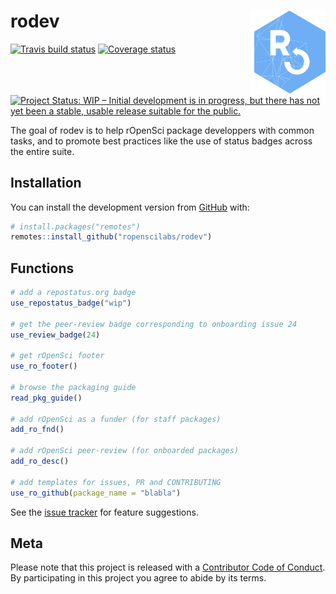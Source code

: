 # rodev <img src='man/figures/logo.png' align="right" height="134.5" />

[![Travis build status](https://travis-ci.com/ropenscilabs/rodev.svg?branch=master)](https://travis-ci.com/ropenscilabs/rodev) [![Coverage status](https://codecov.io/gh/ropenscilabs/rodev/branch/master/graph/badge.svg)](https://codecov.io/github/ropenscilabs/rodev?branch=master) [![Project Status: WIP – Initial development is in progress, but there has not yet been a stable, usable release suitable for the public.](http://www.repostatus.org/badges/latest/wip.svg)](http://www.repostatus.org/#wip)


The goal of rodev is to help rOpenSci package developpers with common tasks, and to promote best practices like the use of status badges across the entire suite.

## Installation

You can install the development version from [GitHub](https://github.com/) with:

``` r
# install.packages("remotes")
remotes::install_github("ropenscilabs/rodev")
```
## Functions

``` r
# add a repostatus.org badge
use_repostatus_badge("wip")

# get the peer-review badge corresponding to onboarding issue 24
use_review_badge(24)

# get rOpenSci footer
use_ro_footer()

# browse the packaging guide
read_pkg_guide()

# add rOpenSci as a funder (for staff packages)
add_ro_fnd()

# add rOpenSci peer-review (for onboarded packages)
add_ro_desc()

# add templates for issues, PR and CONTRIBUTING
use_ro_github(package_name = "blabla")
```

See the [issue tracker](https://github.com/ropenscilabs/rodev/issues) for feature suggestions.

## Meta

Please note that this project is released with a [Contributor Code of Conduct](CODE_OF_CONDUCT.md).
By participating in this project you agree to abide by its terms.

